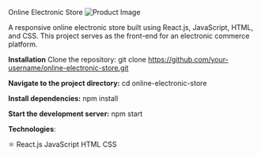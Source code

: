 Online Electronic Store
![Product Image](https://i.imgur.com/JRsK0d9.jpg)


A responsive online electronic store built using React.js, JavaScript, HTML, and CSS. This project serves as the front-end for an electronic commerce platform.

**Installation**
Clone the repository:
git clone https://github.com/your-username/online-electronic-store.git


**Navigate to the project directory:**
cd online-electronic-store



**Install dependencies:**
npm install


**Start the development server:**
npm start

**Technologies**:

:atom_symbol: React.js
<i style="font-size:24px" class="fab fa-js"></i> JavaScript
<i style="font-size:24px" class="fab fa-html5"></i> HTML
<i style="font-size:24px" class="fab fa-css3"></i> CSS
